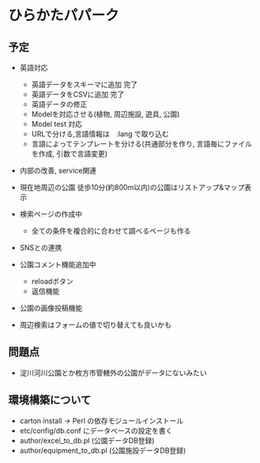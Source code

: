 # ひらかたパパーク

## 予定

* 英語対応
  * 英語データをスキーマに追加 完了
  * 英語データをCSVに追加 完了
  * 英語データの修正
  * Modelを対応させる(植物, 周辺施設, 遊具, 公園)
  * Model test 対応
  * URLで分ける,言語情報は　:lang で取り込む
  * 言語によってテンプレートを分ける(共通部分を作り, 言語毎にファイルを作成, 引数で言語変更)

* 内部の改善, service関連

* 現在地周辺の公園 徒歩10分(約800m以内)の公園はリストアップ&マップ表示

* 検索ページの作成中
  * 全ての条件を複合的に合わせて調べるページも作る

* SNSとの連携
* 公園コメント機能追加中
  - reloadボタン
  - 返信機能
* 公園の画像投稿機能

* 周辺検索はフォームの値で切り替えても良いかも

## 問題点
* 淀川河川公園とか枚方市管轄外の公園がデータにないみたい

## 環境構築について
* carton install -> Perl の依存モジュールインストール
* etc/config/db.conf にデータベースの設定を書く
* author/excel_to_db.pl (公園データDB登録)
* author/equipment_to_db.pl (公園施設データDB登録)

